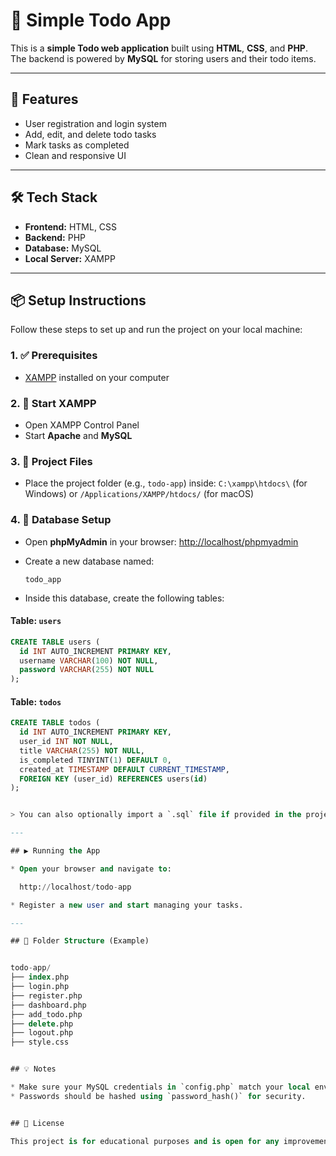 # 📝 Simple Todo App

This is a **simple Todo web application** built using **HTML**, **CSS**, and **PHP**. The backend is powered by **MySQL** for storing users and their todo items.

---

## 🚀 Features

* User registration and login system
* Add, edit, and delete todo tasks
* Mark tasks as completed
* Clean and responsive UI

---

## 🛠️ Tech Stack

* **Frontend:** HTML, CSS
* **Backend:** PHP
* **Database:** MySQL
* **Local Server:** XAMPP

---

## 📦 Setup Instructions

Follow these steps to set up and run the project on your local machine:

### 1. ✅ Prerequisites

* [XAMPP](https://www.apachefriends.org/index.html) installed on your computer

### 2. 🚦 Start XAMPP

* Open XAMPP Control Panel
* Start **Apache** and **MySQL**

### 3. 💂️ Project Files

* Place the project folder (e.g., `todo-app`) inside:
  `C:\xampp\htdocs\` (for Windows)
  or
  `/Applications/XAMPP/htdocs/` (for macOS)

### 4. 🛂️ Database Setup

* Open **phpMyAdmin** in your browser:
  [http://localhost/phpmyadmin](http://localhost/phpmyadmin)

* Create a new database named:

  ```
  todo_app
  ```

* Inside this database, create the following tables:

#### Table: `users`
```sql
CREATE TABLE users (
  id INT AUTO_INCREMENT PRIMARY KEY,
  username VARCHAR(100) NOT NULL,
  password VARCHAR(255) NOT NULL
);
```

#### Table: `todos`

```sql
CREATE TABLE todos (
  id INT AUTO_INCREMENT PRIMARY KEY,
  user_id INT NOT NULL,
  title VARCHAR(255) NOT NULL,
  is_completed TINYINT(1) DEFAULT 0,
  created_at TIMESTAMP DEFAULT CURRENT_TIMESTAMP,
  FOREIGN KEY (user_id) REFERENCES users(id)
);


> You can also optionally import a `.sql` file if provided in the project folder.

---

## ▶️ Running the App

* Open your browser and navigate to:

  http://localhost/todo-app

* Register a new user and start managing your tasks.

---

## 📁 Folder Structure (Example)


todo-app/
├── index.php
├── login.php
├── register.php
├── dashboard.php
├── add_todo.php
├── delete.php
├── logout.php
├── style.css


## 💡 Notes

* Make sure your MySQL credentials in `config.php` match your local environment (e.g., username `root` and no password by default in XAMPP).
* Passwords should be hashed using `password_hash()` for security.


## 📃 License

This project is for educational purposes and is open for any improvements or customizations.
